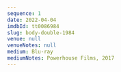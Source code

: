 ```yaml
---
sequence: 1
date: 2022-04-04
imdbId: tt0086984
slug: body-double-1984
venue: null
venueNotes: null
medium: Blu-ray
mediumNotes: Powerhouse Films, 2017
---
```



